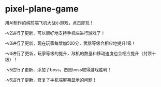 # pixel-plane-game

用AI制作的纯前端飞机大战小游戏，点击即玩！

-v2进行了更新，可以很好地支持手机端进行游戏了！

-v3进行了更新，现在玩家每增加500分，武器等级会相应地提升1级！

-v4进行了更新，玩家等级的提升，敌机的数量和移动速度也会相应提升（封顶十级）！

-v5进行了更新，添加了boss，击败boss取得游戏胜利！

-v6进行了更新，修复了手机端屏幕显示的问题！
